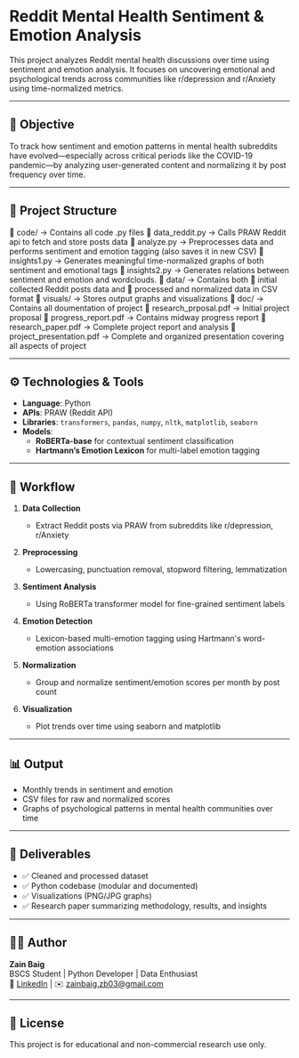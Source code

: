 # Reddit Mental Health Sentiment & Emotion Analysis

This project analyzes Reddit mental health discussions over time using sentiment and emotion analysis. It focuses on uncovering emotional and psychological trends across communities like r/depression and r/Anxiety using time-normalized metrics.

---

## 📌 Objective

To track how sentiment and emotion patterns in mental health subreddits have evolved—especially across critical periods like the COVID-19 pandemic—by analyzing user-generated content and normalizing it by post frequency over time.

---

## 📂 Project Structure

📁 code/ → Contains all code .py files 
    📄 data_reddit.py → Calls PRAW Reddit api to fetch and store posts data
    📄 analyze.py → Preprocesses data and performs sentiment and emotion tagging (also saves it in new CSV)
    📄 insights1.py → Generates meaningful time-normalized graphs of both sentiment and emotional tags 
    📄 insights2.py → Generates relations between sentiment and emotion and wordclouds.
📁 data/ → Contains both 
    📄 initial collected Reddit posts data and
    📄 processed and normalized data in CSV format
📁 visuals/ → Stores output graphs and visualizations
📁 doc/ → Contains all doumentation of project
    📄 research_prposal.pdf → Initial project proposal
    📄 progress_report.pdf → Contains midway progress report
    📄 research_paper.pdf → Complete project report and analysis
    📄 project_presentation.pdf → Complete and organized presentation covering all aspects of project


---

## ⚙️ Technologies & Tools

- **Language**: Python  
- **APIs**: PRAW (Reddit API)  
- **Libraries**: `transformers`, `pandas`, `numpy`, `nltk`, `matplotlib`, `seaborn`  
- **Models**:  
  - **RoBERTa-base** for contextual sentiment classification  
  - **Hartmann’s Emotion Lexicon** for multi-label emotion tagging

---

## 🔄 Workflow

1. **Data Collection**
   - Extract Reddit posts via PRAW from subreddits like r/depression, r/Anxiety

2. **Preprocessing**
   - Lowercasing, punctuation removal, stopword filtering, lemmatization

3. **Sentiment Analysis**
   - Using RoBERTa transformer model for fine-grained sentiment labels

4. **Emotion Detection**
   - Lexicon-based multi-emotion tagging using Hartmann's word-emotion associations

5. **Normalization**
   - Group and normalize sentiment/emotion scores per month by post count

6. **Visualization**
   - Plot trends over time using seaborn and matplotlib
---

## 📊 Output

- Monthly trends in sentiment and emotion
- CSV files for raw and normalized scores
- Graphs of psychological patterns in mental health communities over time

---

## 📁 Deliverables

- ✅ Cleaned and processed dataset  
- ✅ Python codebase (modular and documented)  
- ✅ Visualizations (PNG/JPG graphs)  
- ✅ Research paper summarizing methodology, results, and insights  

---

## 🙋‍♂️ Author

**Zain Baig**  
BSCS Student | Python Developer | Data Enthusiast  
🔗 [LinkedIn](https://www.linkedin.com/in/zain-baig-04790b260/) | ✉️ zainbaig.zb03@gmail.com

---

## 📄 License

This project is for educational and non-commercial research use only.
